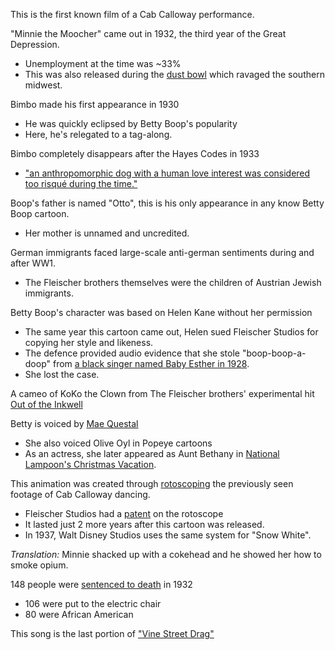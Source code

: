 This is the first known film of a Cab Calloway performance.

"Minnie the Moocher" came out in 1932, the third year of the Great Depression.

- Unemployment at the time was ~33%
- This was also released during the [dust bowl](https://en.wikipedia.org/wiki/Dust_Bowl) which ravaged the southern midwest.

Bimbo made his first appearance in 1930

- He was quickly eclipsed by Betty Boop's popularity
- Here, he's relegated to a tag-along.

Bimbo completely disappears after the Hayes Codes in 1933

- ["an anthropomorphic dog with a human love interest was considered too risqué during the time."](https://bettyboop.fandom.com/wiki/Bimbo)

Boop's father is named "Otto", this is his only appearance in any know Betty Boop cartoon.

- Her mother is unnamed and uncredited.

German immigrants faced large-scale anti-german sentiments during and after WW1.

- The Fleischer brothers themselves were the children of Austrian Jewish immigrants.

Betty Boop's character was based on Helen Kane without her permission

- The same year this cartoon came out, Helen sued Fleischer Studios for copying her style and likeness.
- The defence provided audio evidence that she stole "boop-boop-a-doop" from [a black singer named Baby Esther in 1928](https://pictorial.jezebel.com/betty-boops-messy-disputed-backstory-1762247611).
- She lost the case.

A cameo of KoKo the Clown from The Fleischer brothers' experimental hit [Out of the Inkwell](https://en.wikipedia.org/wiki/Out_of_the_Inkwell)

Betty is voiced by [Mae Questal](https://en.wikipedia.org/wiki/Mae_Questel)

- She also voiced Olive Oyl in Popeye cartoons
- As an actress, she later appeared as Aunt Bethany in [National Lampoon's Christmas Vacation](https://www.youtube.com/watch?v=90eEVC50smY).

This animation was created through [rotoscoping](https://en.wikipedia.org/wiki/Rotoscope) the previously seen footage of Cab Calloway dancing.

- Fleischer Studios had a [patent](https://www.fleischerstudios.com/rotoscope.html) on the rotoscope
- It lasted just 2 more years after this cartoon was released.
- In 1937, Walt Disney Studios uses the same system for "Snow White".

_Translation:_ Minnie shacked up with a cokehead and he showed her how to smoke opium.

148 people were [sentenced to death](https://deathpenaltyusa.org/usa1/date/1932.htm) in 1932

- 106 were put to the electric chair
- 80 were African American

This song is the last portion of ["Vine Street Drag"](https://www.youtube.com/watch?v=siKYU0eGnvc)
